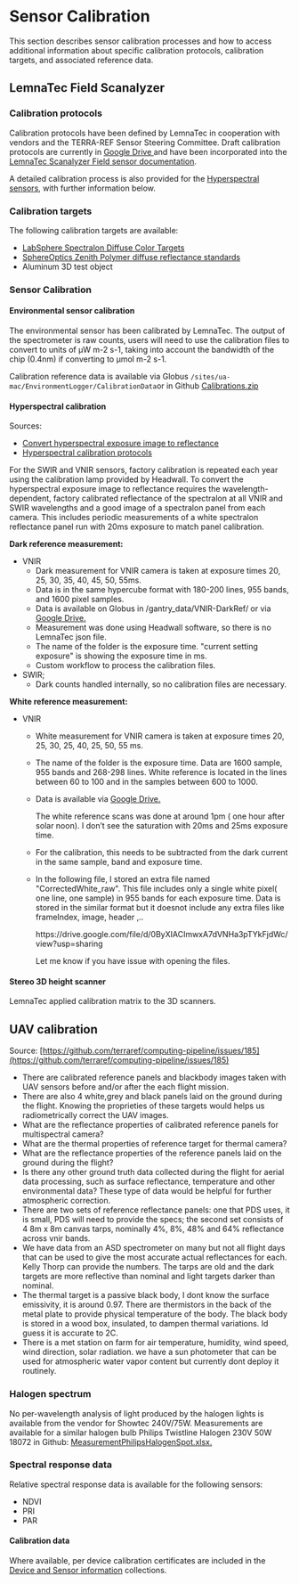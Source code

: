 # Sensor Calibration

This section describes sensor calibration processes and how to access additional information about specific calibration protocols, calibration targets, and associated reference data.

## LemnaTec Field Scanalyzer

### Calibration protocols

Calibration protocols have been defined by LemnaTec in cooperation with vendors and the TERRA-REF Sensor Steering Committee. Draft calibration protocols are currently in [Google Drive ](https://docs.google.com/document/d/132_dkGAIQJ3cG7bQkPIkX7-RgXyWLDoQWJFDj5c-5uU/edit)and have been incorporated into the [LemnaTec Scanalyzer Field sensor documentation](https://terraref.ncsa.illinois.edu/clowder/collection/5873a6234f0cad7d81318e36).

A detailed calibration process is also provided for the [Hyperspectral sensors](https://docs.google.com/document/d/1w_zHHlrPVKsy1mnW9wrVzAU2edVqZH8i1IZa5BZxVpo/edit#heading=h.jjfbhbos05cc), with further information below.

### Calibration targets

The following calibration targets are available:

* [LabSphere Spectralon Diffuse Color Targets](https://terraref.ncsa.illinois.edu/clowder/datasets/5873a8184f0cad7d8131a4dd)
* [SphereOptics Zenith Polymer diffuse reflectance standards](https://terraref.ncsa.illinois.edu/clowder/datasets/5873a9434f0cad7d8131b29a)
* Aluminum 3D test object

### Sensor Calibration

#### Environmental sensor calibration

The environmental sensor has been calibrated by LemnaTec. The output of the spectrometer is raw counts, users will need to use the calibration files to convert to units of µW m-2 s-1, taking into account the bandwidth of the chip \(0.4nm\) if converting to µmol m-2 s-1.

Calibration reference data is available via Globus `/sites/ua-mac/EnvironmentLogger/CalibrationData`or in Github [Calibrations.zip](https://github.com/terraref/reference-data/files/250620/Calibrations.zip)

#### Hyperspectral calibration

Sources:

* [Convert hyperspectral exposure image to reflectance](https://github.com/terraref/computing-pipeline/issues/88)
* [Hyperspectral calibration protocols](https://docs.google.com/document/d/1w_zHHlrPVKsy1mnW9wrVzAU2edVqZH8i1IZa5BZxVpo)

For the SWIR and VNIR sensors, factory calibration is repeated each year using the calibration lamp provided by Headwall. To convert the hyperspectral exposure image to reflectance requires the wavelength-dependent, factory calibrated reflectance of the spectralon at all VNIR and SWIR wavelengths and a good image of a spectralon panel from each camera. This includes periodic measurements of a white spectralon reflectance panel run with 20ms exposure to match panel calibration.

**Dark reference measurement:**

* VNIR
  * Dark measurement for VNIR camera is taken at exposure times 20, 25, 30, 35, 40, 45, 50, 55ms.
  * Data is in the same hypercube format with 180-200 lines, 955 bands, and 1600 pixel samples.
  * Data is available on Globus in /gantry\_data/VNIR-DarkRef/ or via [Google Drive.](https://drive.google.com/file/d/0B9h5V5JdLLXmSkdpTmd6QmN3dTQ/view?usp=sharing)
  * Measurement was done using Headwall software, so there is no LemnaTec json file. 
  * The name of the folder is the exposure time.   "current setting exposure" is showing the exposure time in ms.
  * Custom workflow to process the calibration files.
* SWIR;
  * Dark counts handled internally, so no calibration files are necessary.

**White reference measurement:**

* VNIR
  * White measurement for VNIR camera is taken at exposure times 20, 25, 30, 25, 40, 25, 50, 55 ms.
  * The name of the folder is the exposure time. Data are 1600 sample, 955 bands and 268-298 lines. White reference is located in the lines between 60 to 100 and in the samples between 600 to 1000.
  * Data is available via [Google Drive.](https://drive.google.com/file/d/0ByXIACImwxA7akhfLTdTS01vTTA/view?usp=sharing)

    The white reference scans was done at around 1pm \( one hour after solar noon\). I don’t see the saturation with 20ms and 25ms exposure time.

  * For the calibration, this needs to be subtracted from the dark current in the same sample, band and exposure time.
  * In the following file, I stored an extra file named "CorrectedWhite\_raw". This file includes only a single white pixel\( one line, one sample\) in 955 bands for each exposure time. Data is stored in the similar format but it doesnot include any extra files like frameIndex, image, header ,..

    https:\/\/drive.google.com\/file\/d\/0ByXIACImwxA7dVNHa3pTYkFjdWc\/view?usp=sharing

    Let me know if you have issue with opening the files.

#### Stereo 3D height scanner

LemnaTec applied calibration matrix to the 3D scanners.

## UAV calibration

Source: [https://github.com/terraref/computing-pipeline/issues/185](https://github.com/terraref/computing-pipeline/issues/185)

* There are calibrated reference panels and blackbody images taken with UAV sensors before and\/or after the each flight mission.
* There are also 4 white,grey and black panels laid on the ground during the flight. Knowing the proprieties of these targets would helps us radiometrically correct the UAV images.
* What are the reflectance properties of calibrated reference panels for multispectral camera?
* What are the thermal properties of reference target for thermal camera?
* What are the reflectance properties of the reference panels laid on the ground during the flight?
* Is there any other ground truth data collected during the flight for aerial data processing, such as surface reflectance, temperature and other environmental data? These type of data would be helpful for further atmospheric correction.
* There are two sets of reference reflectance panels: one that PDS uses, it is small, PDS will need to provide the specs; the second set consists of 4 8m x 8m canvas tarps, nominally 4%, 8%, 48% and 64% reflectance across vnir bands.
* We have data from an ASD spectrometer on many but not all flight days that can be used to give the most accurate actual reflectances for each. Kelly Thorp can provide the numbers. The tarps are old and the dark targets are more reflective than nominal and light targets darker than nominal.
* The thermal target is a passive black body, I dont know the surface emissivity, it is around 0.97. There are thermistors in the back of the metal plate to provide physical temperature of the body. The black body is stored in a wood box, insulated, to dampen thermal variations. Id guess it is accurate to 2C.
* There is a met station on farm for air temperature, humidity, wind speed, wind direction, solar radiation. we have a sun photometer that can be used for atmospheric water vapor content but currently dont deploy it routinely.

### Halogen spectrum

No per-wavelength analysis of light produced by the halogen lights is available from the vendor for Showtec 240V\/75W. Measurements are available for a similar halogen bulb Philips Twistline Halogen 230V 50W 18072 in Github: [MeasurementPhilipsHalogenSpot.xlsx.](https://github.com/terraref/reference-data/files/498197/MeasurementPhilipsHalogenSpot.xlsx)

### Spectral response data

Relative spectral response data is available for the following sensors:

* NDVI
* PRI
* PAR

#### Calibration data

Where available, per device calibration certificates are included in the [Device and Sensor information](https://terraref.ncsa.illinois.edu/clowder/collection/5873a6234f0cad7d81318e36) collections.

